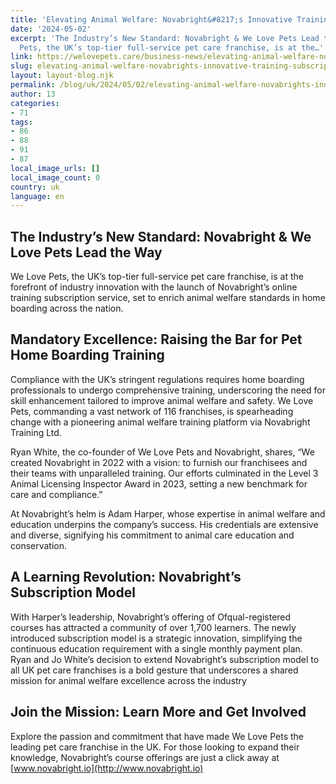 ```yaml
---
title: 'Elevating Animal Welfare: Novabright&#8217;s Innovative Training Subscription'
date: '2024-05-02'
excerpt: 'The Industry’s New Standard: Novabright & We Love Pets Lead the Way We Love
  Pets, the UK’s top-tier full-service pet care franchise, is at the…'
link: https://welovepets.care/business-news/elevating-animal-welfare-novabrights-innovative-training-subscription/
slug: elevating-animal-welfare-novabrights-innovative-training-subscription
layout: layout-blog.njk
permalink: /blog/uk/2024/05/02/elevating-animal-welfare-novabrights-innovative-training-subscription/
author: 13
categories:
- 71
tags:
- 86
- 88
- 91
- 87
local_image_urls: []
local_image_count: 0
country: uk
language: en
---
```


## **The Industry’s New Standard: Novabright & We Love Pets Lead the Way**

We Love Pets, the UK’s top-tier full-service pet care franchise, is at the forefront of industry innovation with the launch of Novabright’s online training subscription service, set to enrich animal welfare standards in home boarding across the nation.

## **Mandatory Excellence: Raising the Bar for Pet Home Boarding Training**

Compliance with the UK’s stringent regulations requires home boarding professionals to undergo comprehensive training, underscoring the need for skill enhancement tailored to improve animal welfare and safety. We Love Pets, commanding a vast network of 116 franchises, is spearheading change with a pioneering animal welfare training platform via Novabright Training Ltd.

Ryan White, the co-founder of We Love Pets and Novabright, shares, “We created Novabright in 2022 with a vision: to furnish our franchisees and their teams with unparalleled training. Our efforts culminated in the Level 3 Animal Licensing Inspector Award in 2023, setting a new benchmark for care and compliance.”

At Novabright’s helm is Adam Harper, whose expertise in animal welfare and education underpins the company’s success. His credentials are extensive and diverse, signifying his commitment to animal care education and conservation.

## **A Learning Revolution: Novabright’s Subscription Model**

With Harper’s leadership, Novabright’s offering of Ofqual-registered courses has attracted a community of over 1,700 learners. The newly introduced subscription model is a strategic innovation, simplifying the continuous education requirement with a single monthly payment plan. Ryan and Jo White’s decision to extend Novabright’s subscription model to all UK pet care franchises is a bold gesture that underscores a shared mission for animal welfare excellence across the industry

## **Join the Mission: Learn More and Get Involved**

Explore the passion and commitment that have made We Love Pets the leading pet care franchise in the UK. For those looking to expand their knowledge, Novabright’s course offerings are just a click away at [www.novabright.io](http://www.novabright.io)